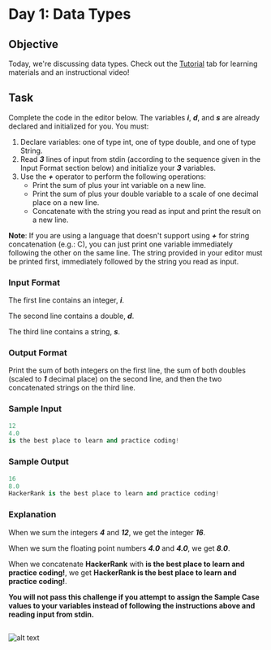 # Day 1: Data Types

## Objective
Today, we're discussing data types. Check out the [Tutorial](https://www.hackerrank.com/challenges/30-data-types/tutorial) tab for learning materials and an instructional video!

## Task
Complete the code in the editor below. The variables **_i_**, **_d_**, and **_s_** are already declared and initialized for you. You must:

1. Declare  variables: one of type int, one of type double, and one of type String.
2. Read **_3_** lines of input from stdin (according to the sequence given in the Input Format section below) and initialize your **_3_** variables.
3. Use the **_+_** operator to perform the following operations:
	- Print the sum of  plus your int variable on a new line.
	- Print the sum of  plus your double variable to a scale of one decimal place on a new line.
	- Concatenate  with the string you read as input and print the result on a new line.

**Note**:
If you are using a language that doesn't support using **_+_** for string concatenation (e.g.: C), you can just print one variable immediately following the other on the same line. The string provided in your editor must be printed first, immediately followed by the string you read as input.

### Input Format

The first line contains an integer, **_i_**.

The second line contains a double, **_d_**.

The third line contains a string, **_s_**.

### Output Format

Print the sum of both integers on the first line, the sum of both doubles (scaled to **_1_** decimal place) on the second line, and then the two concatenated strings on the third line.

### Sample Input

```Python
12
4.0
is the best place to learn and practice coding!
```

### Sample Output

```Python
16
8.0
HackerRank is the best place to learn and practice coding!
```

### Explanation

When we sum the integers **_4_** and **_12_**, we get the integer **_16_**.

When we sum the floating point numbers **_4.0_** and **_4.0_**, we get **_8.0_**.

When we concatenate **HackerRank** with **is the best place to learn and practice coding!**, we get **HackerRank is the best place to learn and practice coding!**.

**You will not pass this challenge if you attempt to assign the Sample Case values to your variables instead of following the instructions above and reading input from stdin.**

##
![alt text](https://github.com/kalpak92/HackerRank-30-Days-of-Code/blob/master/Day%201/demo.png "Demo")
